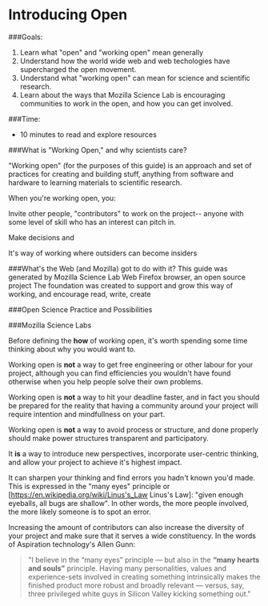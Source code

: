 # Introducing Open


###Goals: 

1. Learn what "open" and "working open" mean generally
2. Understand how the world wide web and web techologies have supercharged the open movement.
3. Understand what "working open" can mean for science and scientific research.
4. Learn about the ways that Mozilla Science Lab is encouraging communities to work in the open, and how you can get involved. 

###Time:
* 10 minutes to read and explore resources 

###What is "Working Open," and why scientists care?

"Working open" (for the purposes of this guide) is an approach and set of practices for creating and building  stuff, anything from software and hardware to learning materials to scientific research. 

When you're working open, you: 

Invite other people, "contributors" to work on the project-- anyone with some level of skill who has an interest can pitch in.

Make decisions and 


It's way of working where outsiders can become insiders


###What's the Web (and Mozilla) got to do with it?
This guide was generated by Mozilla Science Lab 
Web
Firefox browser, an open source project 
The foundation was created to support and grow this way of working, and encourage 
read, write, create


###Open Science Practice and Possibilities

###Mozilla Science Labs


Before defining the **how** of working open, it's worth spending some time thinking about why you would want to.

Working open is **not** a way to get free engineering or other labour for your project, although you can find efficiencies you wouldn't have found otherwise when you help people solve their own problems.

Working open is **not** a way to hit your deadline faster, and in fact you should be prepared for the reality that having a community around your project will require intention and mindfullness on your part.

Working open is **not** a way to avoid process or structure, and done properly should make power structures transparent and participatory.

It **is** a way to introduce new perspectives, incorporate user-centric thinking, and allow your project to achieve it's highest impact.

It can sharpen your thinking and find errors you hadn't known you'd made.  This is expressed in the "many eyes" principle or [https://en.wikipedia.org/wiki/Linus's_Law Linus's Law]:  "given enough eyeballs, all bugs are shallow". In other words, the more people involved, the more likely someone is to spot an error.

Increasing the amount of contributors can also increase the diversity of your project and make sure that it serves a wide constituency.  In the words of Aspiration technology's Allen Gunn:

>"I believe in the “many eyes” principle — but also in the **“many hearts and souls”** principle. Having many personalities, values and experience-sets involved in creating something intrinsically makes the finished product more robust and broadly relevant — versus, say, three privileged white guys in Silicon Valley kicking something out."
